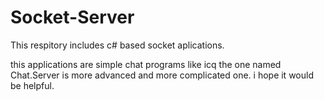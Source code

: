 ﻿# Socket-Server
This respitory includes c# based socket aplications.<p>
this applications are  simple chat programs like icq
the one named Chat.Server is more advanced and more complicated one.
i hope it would be helpful.
